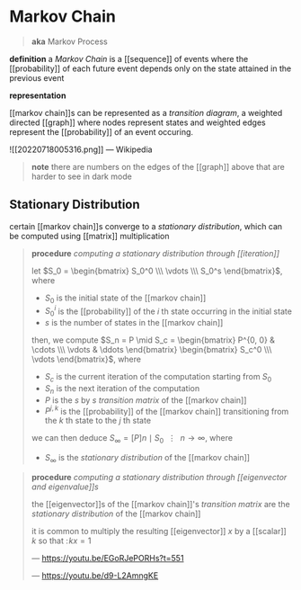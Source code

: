 # Markov Chain

> **aka** Markov Process

**definition** a _Markov Chain_ is a [[sequence]] of events where the [[probability]] of each future event depends only on the state attained in the previous event

**representation**

[[markov chain]]s can be represented as a _transition diagram_, a weighted directed [[graph]] where nodes represent states and weighted edges represent the [[probability]] of an event occuring.

![[20220718005316.png]] &mdash; Wikipedia

> **note** there are numbers on the edges of the [[graph]] above that are harder to see in dark mode

## Stationary Distribution

certain [[markov chain]]s converge to a _stationary distribution_, which can be computed using [[matrix]] multiplication

> **procedure** _computing a stationary distribution through [[iteration]]_
>
> let $S_0 = \begin{bmatrix} S_0^0 \\\ \vdots \\\ S_0^s \end{bmatrix}$, where
>
> - $S_0$ is the initial state of the [[markov chain]]
> - $S_0^i$ is the [[probability]] of the $i$ th state occurring in the initial state
> - $s$ is the number of states in the [[markov chain]]
>
> then, we compute $S_n = P \mid S_c = \begin{bmatrix} P^{0, 0} & \cdots \\\ \vdots & \ddots \end{bmatrix} \begin{bmatrix} S_c^0 \\\ \vdots \end{bmatrix}$, where
>
> - $S_c$ is the current iteration of the computation starting from $S_0$
> - $S_n$ is the next iteration of the computation
> - $P$ is the $s$ by $s$ _transition matrix_ of the [[markov chain]]
> - $P^{j, k}$ is the [[probability]] of the [[markov chain]] transitioning from the $k$ th state to the $j$ th state
>
> we can then deduce $S_\infty = [P]n \mid S_0\ \ \vdots\ \ n \rightarrow \infty$, where
>
> - $S_\infty$ is the _stationary distribution_ of the [[markov chain]]

> **procedure** _computing a stationary distribution through [[eigenvector and eigenvalue]]s_
>
> the [[eigenvector]]s of the [[markov chain]]'s _transition matrix_ are the _stationary distribution_ of the [[markov chain]]
>
> it is common to multiply the resulting [[eigenvector]] $x$ by a [[scalar]] $k$ so that $:\! kx = 1$
>
> &mdash; <https://youtu.be/EGoRJePORHs?t=551>
>
> &mdash; <https://youtu.be/d9-L2AmngKE>
